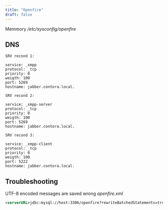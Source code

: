 ```yaml
---
title: "Openfire"
draft: false
---
```


Memmory
_/etc/sysconfig/openfire_

## DNS

```text
SRV recond 1:

service: _xmpp
protocol: _tcp
priority: 0
weigth: 100
port: 5269
hostname: jabber.contora.local.
```

```text
SRV recond 2:

service: _xmpp-server
protocol: _tcp
priority: 0
weigth: 100
port: 5269
hostname: jabber.contora.local.
```

```text
SRV recond 3:

service: _xmpp-client
protocol: _tcp
priority: 0
weigth: 100
port: 5222
hostname: jabber.contora.local.
```

## Troubleshooting

UTF-8 encoded messages are saved wrong
_openfire.xml_

```xml
<serverURL>jdbc:mysql://host:3306/openfire?rewriteBatchedStatements=true&amp;useUnicode=true&amp;characterEncoding=UTF-8&amp;characterSetResults=UTF-8&amp;useLegacyDatetimeCode=false&amp;serverTimezone=Europe/Moscow</serverURL>
```
